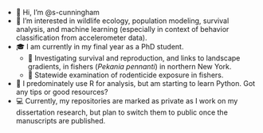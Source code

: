 - 👋 Hi, I’m @s-cunningham
- 👀 I’m interested in wildlife ecology, population modeling, survival analysis, and machine learning (especially in context of behavior classification from accelerometer data). 
- :mortar_board: I am currently in my final year as a PhD student. 
    - :deciduous_tree: Investigating survival and reproduction, and links to landscape gradients, in fishers (*Pekania pennanti*) in northern New York.
    - :rat: Statewide examination of rodenticide exposure in fishers.
- 🌱 I predominately use R for analysis, but am starting to learn Python. Got any tips or good resources?
- :computer: Currently, my repositories are marked as private as I work on my dissertation research, but plan to switch them to public once the manuscripts are published.


<!---
s-cunningham/s-cunningham is a ✨ special ✨ repository because its `README.md` (this file) appears on your GitHub profile.
You can click the Preview link to take a look at your changes.
- 💞️ I’m looking to collaborate on ...
- 📫 How to reach me ...
--->
